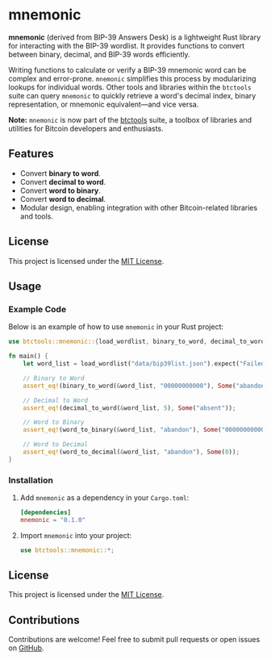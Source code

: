 # mnemonic 

**mnemonic** (derived from BIP-39 Answers Desk) is a lightweight Rust library for interacting with the BIP-39 wordlist. It provides functions to convert between binary, decimal, and BIP-39 words efficiently.

Writing functions to calculate or verify a BIP-39 mnemonic word can be complex and error-prone. `mnemonic` simplifies this process by modularizing lookups for individual words. Other tools and libraries within the `btctools` suite can query `mnemonic` to quickly retrieve a word's decimal index, binary representation, or mnemonic equivalent—and vice versa.

**Note:** `mnemonic` is now part of the [btctools](https://github.com/rghollenbeck/btctools) suite, a toolbox of libraries and utilities for Bitcoin developers and enthusiasts.

## Features
- Convert **binary to word**.
- Convert **decimal to word**.
- Convert **word to binary**.
- Convert **word to decimal**.
- Modular design, enabling integration with other Bitcoin-related libraries and tools.

## License
This project is licensed under the [MIT License](../LICENSE).

## Usage

### Example Code
Below is an example of how to use `mnemonic` in your Rust project:

```rust
use btctools::mnemonic::{load_wordlist, binary_to_word, decimal_to_word, word_to_binary, word_to_decimal};

fn main() {
    let word_list = load_wordlist("data/bip39list.json").expect("Failed to load wordlist");

    // Binary to Word
    assert_eq!(binary_to_word(&word_list, "00000000000"), Some("abandon"));

    // Decimal to Word
    assert_eq!(decimal_to_word(&word_list, 5), Some("absent"));

    // Word to Binary
    assert_eq!(word_to_binary(&word_list, "abandon"), Some("00000000000"));

    // Word to Decimal
    assert_eq!(word_to_decimal(&word_list, "abandon"), Some(0));
}
```

### Installation
1. Add `mnemonic` as a dependency in your `Cargo.toml`:
   ```toml
   [dependencies]
   mnemonic = "0.1.0"
   ```

2. Import `mnemonic` into your project:
   ```rust
   use btctools::mnemonic::*;
   ```

## License
This project is licensed under the [MIT License](LICENSE).

## Contributions
Contributions are welcome! Feel free to submit pull requests or open issues on [GitHub](https://github.com/rghollenbeck/mnemonic).
